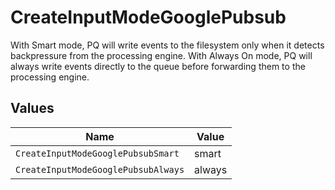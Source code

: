 # CreateInputModeGooglePubsub

With Smart mode, PQ will write events to the filesystem only when it detects backpressure from the processing engine. With Always On mode, PQ will always write events directly to the queue before forwarding them to the processing engine.


## Values

| Name                                | Value                               |
| ----------------------------------- | ----------------------------------- |
| `CreateInputModeGooglePubsubSmart`  | smart                               |
| `CreateInputModeGooglePubsubAlways` | always                              |